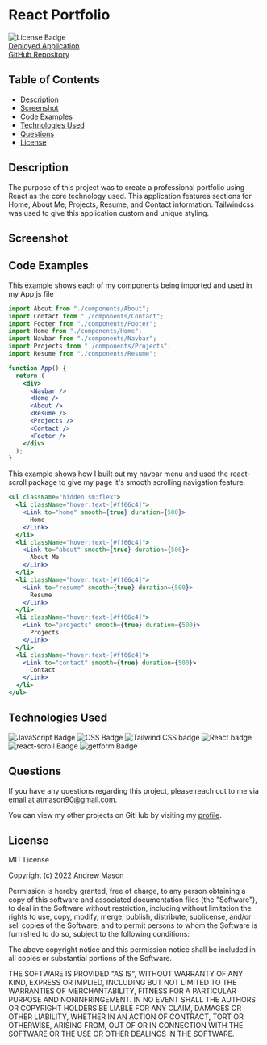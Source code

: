 # React Portfolio

![License Badge](https://img.shields.io/badge/License-MIT-blue)  
[Deployed Application](https://atmason90.github.io/portfolio-react/)  
[GitHub Repository](https://github.com/atmason90/portfolio-react)

## Table of Contents

- [Description](#description)
- [Screenshot](#screenshot)
- [Code Examples](#code-examples)
- [Technologies Used](#core-technologies-used)
- [Questions](#questions)
- [License](#license)

## Description

The purpose of this project was to create a professional portfolio using React as the core technology used. This application features sections for Home, About Me, Projects, Resume, and Contact information. Tailwindcss was used to give this application custom and unique styling.

## Screenshot

## Code Examples

This example shows each of my components being imported and used in my App.js file

```jsx
import About from "./components/About";
import Contact from "./components/Contact";
import Footer from "./components/Footer";
import Home from "./components/Home";
import Navbar from "./components/Navbar";
import Projects from "./components/Projects";
import Resume from "./components/Resume";

function App() {
  return (
    <div>
      <Navbar />
      <Home />
      <About />
      <Resume />
      <Projects />
      <Contact />
      <Footer />
    </div>
  );
}
```

This example shows how I built out my navbar menu and used the react-scroll package to give my page it's smooth scrolling navigation feature.

```jsx
<ul className="hidden sm:flex">
  <li className="hover:text-[#ff66c4]">
    <Link to="home" smooth={true} duration={500}>
      Home
    </Link>
  </li>
  <li className="hover:text-[#ff66c4]">
    <Link to="about" smooth={true} duration={500}>
      About Me
    </Link>
  </li>
  <li className="hover:text-[#ff66c4]">
    <Link to="resume" smooth={true} duration={500}>
      Resume
    </Link>
  </li>
  <li className="hover:text-[#ff66c4]">
    <Link to="projects" smooth={true} duration={500}>
      Projects
    </Link>
  </li>
  <li className="hover:text-[#ff66c4]">
    <Link to="contact" smooth={true} duration={500}>
      Contact
    </Link>
  </li>
</ul>
```

## Technologies Used

![JavaScript Badge](https://img.shields.io/badge/Language-JavaScript-yellow)
![CSS Badge](https://img.shields.io/badge/Language-CSS-blue)
![Tailwind CSS badge](https://img.shields.io/badge/Framework-TailwindCSS-green)
![React badge](https://img.shields.io/badge/Frontend-React-informational)
![react-scroll Badge](https://img.shields.io/badge/NPM-react-scroll-red)
![getform Badge](https://img.shields.io/badge/Forms-GetForm-yellowgreen)

## Questions

If you have any questions regarding this project, please reach out to me via email at [atmason90@gmail.com](mailto:atmason90@gmail.com).

You can view my other projects on GitHub by visiting my [profile](https://github.com/atmason90).

## License

MIT License

Copyright (c) 2022 Andrew Mason

Permission is hereby granted, free of charge, to any person obtaining a copy of this software and associated documentation files (the "Software"), to deal in the Software without restriction, including without limitation the rights to use, copy, modify, merge, publish, distribute, sublicense, and/or sell copies of the Software, and to permit persons to whom the Software is furnished to do so, subject to the following conditions:

The above copyright notice and this permission notice shall be included in all copies or substantial portions of the Software.

THE SOFTWARE IS PROVIDED "AS IS", WITHOUT WARRANTY OF ANY KIND, EXPRESS OR IMPLIED, INCLUDING BUT NOT LIMITED TO THE WARRANTIES OF MERCHANTABILITY, FITNESS FOR A PARTICULAR PURPOSE AND NONINFRINGEMENT. IN NO EVENT SHALL THE AUTHORS OR COPYRIGHT HOLDERS BE LIABLE FOR ANY CLAIM, DAMAGES OR OTHER LIABILITY, WHETHER IN AN ACTION OF CONTRACT, TORT OR OTHERWISE, ARISING FROM, OUT OF OR IN CONNECTION WITH THE SOFTWARE OR THE USE OR OTHER DEALINGS IN THE SOFTWARE.
